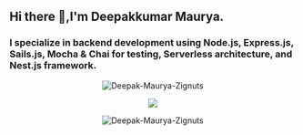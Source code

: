 ## Hi there 👋,I'm Deepakkumar Maurya.
### I specialize in backend development using Node.js, Express.js, Sails.js, Mocha & Chai for testing, Serverless architecture, and Nest.js framework.

<p align="center"><img align="center" src="https://github-readme-stats.vercel.app/api?username=Deepak-Maurya-Zignuts&show_icons=true&theme=dracula" alt="Deepak-Maurya-Zignuts" /></p>

<p align="center"><img align="center" src="https://github-readme-stats.vercel.app/api/top-langs/?username=Deepak-Maurya-Zignuts&layout=compact&theme=dracula&langs_count=100" /></p>

<p align="center"><img align="center" src="https://github-readme-streak-stats.herokuapp.com/?user=Deepak-Maurya-Zignuts&theme=radical" alt="Deepak-Maurya-Zignuts" /></p>
